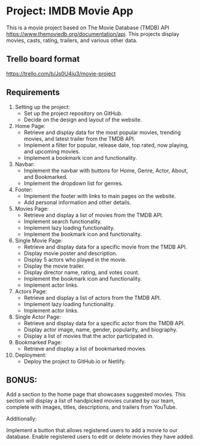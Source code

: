 # Project: IMDB Movie App

This is a movie project based on The Movie Database (TMDB) API https://www.themoviedb.org/documentation/api. This projects display movies, casts, rating, trailers, and various other data.

## Trello board format
https://trello.com/b/Js0U4iu3/movie-project

## Requirements

1. Setting up the project:
   - Set up the project repository on GitHub.
   - Decide on the design and layout of the website.
2. Home Page:
   - Retrieve and display data for the most popular movies, trending movies, and latest trailer from the TMDB API.
   - Implement a filter for popular, release date, top rated, now playing, and upcoming movies.
   - Implement a bookmark icon and functionality.
3. Navbar:
   - Implement the navbar with buttons for Home, Genre, Actor, About, and Bookmarked.
   - Implement the dropdown list for genres.
4. Footer:
   - Implement the footer with links to main pages on the website.
   - Add personal information and other details.
5. Movies Page:
   - Retrieve and display a list of movies from the TMDB API.
   - Implement search functionality.
   - Implement lazy loading functionality.
   - Implement the bookmark icon and functionality.
6. Single Movie Page:
   - Retrieve and display data for a specific movie from the TMDB API.
   - Display movie poster and description.
   - Display 5 actors who played in the movie.
   - Display the movie trailer.
   - Display director name, rating, and votes count.
   - Implement the bookmark icon and functionality.
   - Implement actor links.
7. Actors Page:
   - Retrieve and display a list of actors from the TMDB API.
   - Implement lazy loading functionality.
   - Implement actor links.
8. Single Actor Page:
   - Retrieve and display data for a specific actor from the TMDB API.
   - Display actor image, name, gender, popularity, and biography.
   - Display a list of movies that the actor participated in.
9. Bookmarked Page:
   - Retrieve and display a list of bookmarked movies.
10. Deployment:
    - Deploy the project to GitHub.io or Netlify.

## BONUS:

Add a section to the home page that showcases suggested movies. This section will display a list of handpicked movies curated by our team, complete with images, titles, descriptions, and trailers from YouTube.

Additionally:

Implement a button that allows registered users to add a movie to our database.
Enable registered users to edit or delete movies they have added.
